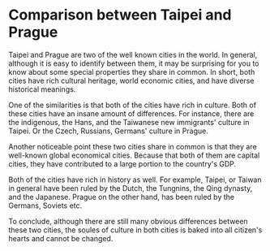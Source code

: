 # Comparison between Taipei and Prague
  Taipei and Prague are two of the well known cities in the world. In general, although it is easy
  to identify between them, it may be surprising for you to know about some special properties they
  share in common. In short, both cities have rich cultural heritage, world economic cities, and
  have diverse historical meanings.

  One of the similarities is that both of the cities have rich in culture. Both of these cities have
  an insane amount of differences. For instance, there are the indigenous, the Hans, and the Taiwanese new
  immigrants' culture in Taipei. Or the Czech, Russians, Germans' culture in Prague.

  Another noticeable point these two cities share in common is that they are well-known global
  economical cities. Because that both of them are capital cities, they have contributed to a large
  portion to the country's GDP.

  Both of the cities have rich in history as well. For example, Taipei, or Taiwan in
  general have been ruled by the Dutch, the Tungnins, the Qing dynasty, and the Japanese. Prague on
  the other hand, has been ruled by the Germans, Soviets etc.

  To conclude, although there are still many obvious differences between these two cities, the
  soules of culture in both cities is baked into all citizen's hearts and cannot be changed.
